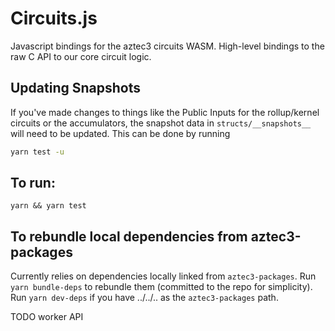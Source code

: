 # Circuits.js

Javascript bindings for the aztec3 circuits WASM.
High-level bindings to the raw C API to our core circuit logic.

## Updating Snapshots

If you've made changes to things like the Public Inputs for the rollup/kernel circuits or the accumulators,
the snapshot data in `structs/__snapshots__` will need to be updated. This can be done by running

```bash
yarn test -u
```

## To run:

`yarn && yarn test`

## To rebundle local dependencies from aztec3-packages

Currently relies on dependencies locally linked from `aztec3-packages`.
Run `yarn bundle-deps` to rebundle them (committed to the repo for simplicity).
Run `yarn dev-deps` if you have ../../.. as the `aztec3-packages` path.

TODO worker API
